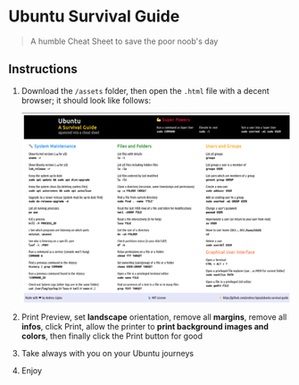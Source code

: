 # Ubuntu Survival Guide

> A humble Cheat Sheet to save the poor noob's day

## Instructions

1. Download the `/assets` folder, then open the `.html` file with a decent browser; it should look like follows:

   ![Ubuntu-Survival-Guide.png](Ubuntu-Survival-Guide.png)

2. Print Preview, set **landscape** orientation, remove all **margins**, remove all **infos**, click Print, allow the printer to **print background images and colors**, then finally click the Print button for good
3. Take always with you on your Ubuntu journeys
4. Enjoy
